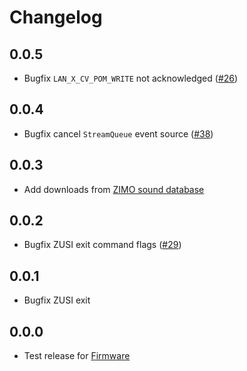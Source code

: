 # Changelog

## 0.0.5
- Bugfix `LAN_X_CV_POM_WRITE` not acknowledged ([#26](https://github.com/OpenRemise/Frontend/issues/26))

## 0.0.4
- Bugfix cancel `StreamQueue` event source ([#38](https://github.com/OpenRemise/Frontend/issues/38))

## 0.0.3
- Add downloads from [ZIMO sound database](https://www.zimo.at/web2010/sound/tableindex_EN.htm)

## 0.0.2
- Bugfix ZUSI exit command flags ([#29](https://github.com/OpenRemise/Frontend/issues/29))

## 0.0.1
- Bugfix ZUSI exit

## 0.0.0
- Test release for [Firmware](https://github.com/OpenRemise/Firmware)